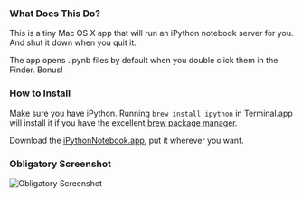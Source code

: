 ### What Does This Do?

This is a tiny Mac OS X app that will run an iPython notebook server for you. And shut it down when you quit it.

The app opens .ipynb files by default when you double click them in the Finder. Bonus!

### How to Install

Make sure you have iPython. Running ```brew install ipython``` in Terminal.app will install it if you have the excellent [brew package manager](http://brew.sh).

Download the [iPythonNotebook.app](https://github.com/dpinney/iPythonNotebookServer/releases/download/v1.0.0/iPythonNotebook.app.zip), put it wherever you want.

### Obligatory Screenshot

![Obligatory Screenshot](https://raw.githubusercontent.com/dpinney/iPythonNotebookServer/master/v1.0.0%20screenshot.png)
